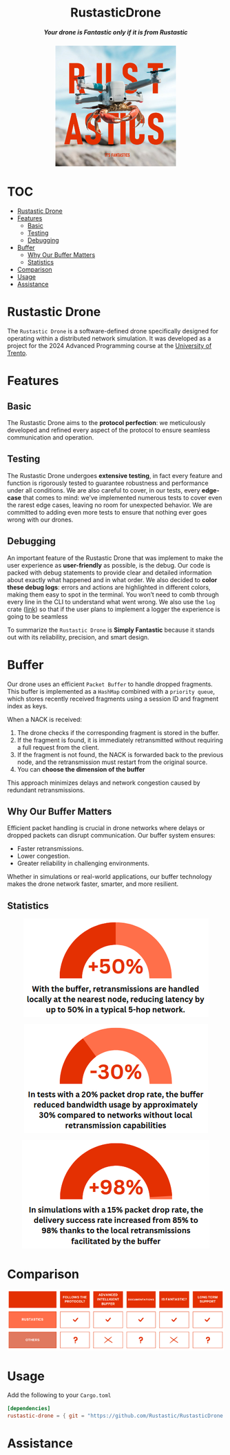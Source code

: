<div align="center">

# RustasticDrone
##### Your drone is Fantastic only if it is from Rustastic

<img alt="Rustastic" height="280" src="./assets/logo.jpeg" />

</div>

# TOC
- [Rustastic Drone](#rustastic-drone)
- [Features](#features)
  - [Basic](#basic)
  - [Testing](#testing)
  - [Debugging](#debugging)
- [Buffer](#buffer)
  - [Why Our Buffer Matters](#why-our-buffer-matters)
  - [Statistics](#statistics)
- [Comparison](#comparison)
- [Usage](#usage)
- [Assistance](#assistance)

# Rustastic Drone
The `Rustastic Drone` is a software-defined drone specifically designed for operating within a distributed network simulation. It was developed as a project for the 2024 Advanced Programming course at the [University of Trento](https://www.unitn.it/).

# Features
## Basic
The Rustastic Drone aims to the **protocol perfection**: we meticulously developed and refined every aspect of the protocol to
ensure seamless communication and operation.

## Testing
The Rustastic Drone undergoes **extensive testing**, in fact every feature and function is rigorously tested to guarantee robustness
and performance under all conditions. We are also careful to cover, in our tests, every **edge-case** that comes to mind: we’ve implemented numerous tests to cover even the rarest edge cases, leaving no room for unexpected behavior. We are committed to adding even more tests to ensure that nothing ever goes wrong with our drones.

## Debugging
An important feature of the Rustastic Drone that was implement to make the user experience as **user-friendly** as possible, is the debug. Our code is packed with debug statements to provide clear and detailed information about exactly what happened and in what order.
We also decided to **color these debug logs**: errors and actions are highlighted in different colors, making them easy to spot in the terminal. You won’t need to comb through every line in the CLI to understand what went wrong. We also use the `log` crate ([link](https://docs.rs/log/latest/log/)) so that if the user plans to implement a logger the experience is going to be seamless 


To summarize the `Rustastic Drone` is **Simply Fantastic** because it stands out with its reliability, precision, and smart design.

# Buffer
Our drone uses an efficient `Packet Buffer` to handle dropped fragments. This buffer is implemented as a `HashMap` combined with a `priority queue`, which stores recently received fragments using a session ID and fragment index as keys.

When a NACK is received:
1. The drone checks if the corresponding fragment is stored in the buffer.
2. If the fragment is found, it is immediately retransmitted without requiring a full request from the client.
3. If the fragment is not found, the NACK is forwarded back to the previous node, and the retransmission must restart from the original source.
4. You can **choose the dimension of the buffer**

This approach minimizes delays and network congestion caused by redundant retransmissions.

## Why Our Buffer Matters
Efficient packet handling is crucial in drone networks where delays or dropped packets can disrupt communication. Our buffer system ensures:
* Faster retransmissions.
* Lower congestion.
* Greater reliability in challenging environments.

Whether in simulations or real-world applications, our buffer technology makes the drone network faster, smarter, and more resilient.

## Statistics
<div align="center">

![5-hop Network](./assets/five-hop-network.png)

![Bandwidth Usage](./assets/bandwidth-usage.png)

![Delivery Success Rate](./assets/dsr.png)

</div>

# Comparison
<div align="center">

![Comparison](./assets/comparison.png)

</div>

# Usage
Add the following to your `Cargo.toml`

```toml
[dependencies]
rustastic-drone = { git = "https://github.com/Rustastic/RustasticDrone.git" }
```

# Assistance
